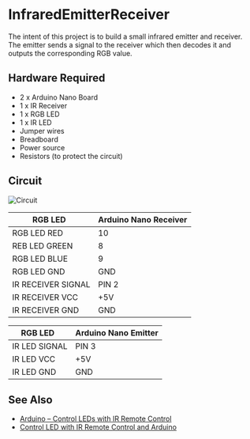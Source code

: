 # InfraredEmitterReceiver

<p>The intent of this project is to build a small infrared emitter and receiver. The emitter sends a signal to the receiver which then decodes it and outputs the corresponding RGB value.</p>

<h2>Hardware Required</h2>

<ul>
  <li>2 x Arduino Nano Board</li>
  <li>1 x IR Receiver</li>
  <li>1 x RGB LED</li>
  <li>1 x IR LED</li>
  <li>Jumper wires</li>
  <li>Breadboard</li>
  <li>Power source</li>
  <li>Resistors (to protect the circuit)</li>
</ul>

<h2>Circuit</h2>

<img src="" alt="Circuit">
  
RGB LED &nbsp;     | Arduino Nano Receiver
-------------------|------------
RGB LED RED        | 10 
REB LED GREEN      | 8
RGB LED BLUE       | 9
RGB LED GND        | GND
IR RECEIVER SIGNAL | PIN 2
IR RECEIVER VCC    | +5V
IR RECEIVER GND    | GND

RGB LED &nbsp;     | Arduino Nano Emitter
-------------------|------------
IR LED SIGNAL      | PIN 3
IR LED VCC         | +5V
IR LED GND         | GND


<h2>See Also</h2>
<ul>
    <li><a class="urllink" href="https://randomnerdtutorials.com/arduino-ir-remote-control/" rel="nofollow" target="_blank">Arduino – Control LEDs with IR Remote Control</a></li>
  <li><a class="urllink" href="https://arduino-projects-free.blogspot.com/2017/04/control-led-with-ir-remote-control-and.html" rel="nofollow" target="_blank">Control LED with IR Remote Control and Arduino </a></li>
  
  
</ul>
